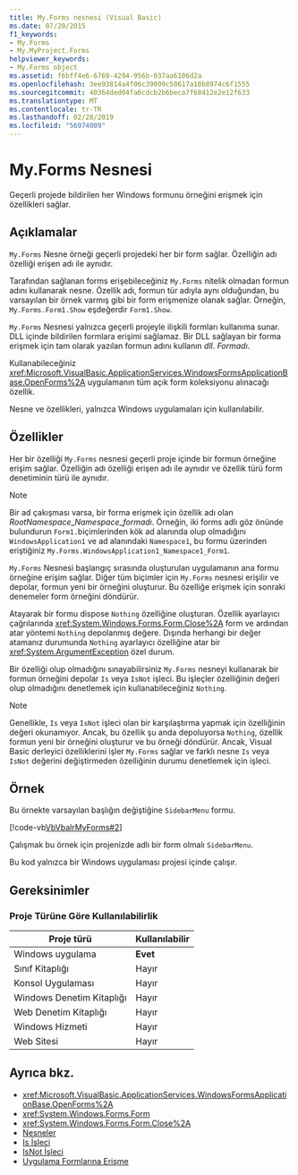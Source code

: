 ```yaml
---
title: My.Forms nesnesi (Visual Basic)
ms.date: 07/20/2015
f1_keywords:
- My.Forms
- My.MyProject.Forms
helpviewer_keywords:
- My.Forms object
ms.assetid: f6bff4e6-6769-4294-956b-037aa6106d2a
ms.openlocfilehash: 3ee93814a4f06c39099c50617a10b8974c6f1555
ms.sourcegitcommit: 40364ded04fa6cdcb2b6beca7f68412e2e12f633
ms.translationtype: MT
ms.contentlocale: tr-TR
ms.lasthandoff: 02/28/2019
ms.locfileid: "56974009"
---
```

# <a name="myforms-object"></a>My.Forms Nesnesi
Geçerli projede bildirilen her Windows formunu örneğini erişmek için özellikleri sağlar.  
  
## <a name="remarks"></a>Açıklamalar  
 `My.Forms` Nesne örneği geçerli projedeki her bir form sağlar. Özelliğin adı özelliği erişen adı ile aynıdır.   
  
 Tarafından sağlanan forms erişebileceğiniz `My.Forms` nitelik olmadan formun adını kullanarak nesne. Özellik adı, formun tür adıyla aynı olduğundan, bu varsayılan bir örnek varmış gibi bir form erişmenize olanak sağlar. Örneğin, `My.Forms.Form1.Show` eşdeğerdir `Form1.Show`.  
  
 `My.Forms` Nesnesi yalnızca geçerli projeyle ilişkili formları kullanıma sunar. DLL içinde bildirilen formlara erişimi sağlamaz. Bir DLL sağlayan bir forma erişmek için tam olarak yazılan formun adını kullanın *dll*. *Formadı*.  
  
 Kullanabileceğiniz <xref:Microsoft.VisualBasic.ApplicationServices.WindowsFormsApplicationBase.OpenForms%2A> uygulamanın tüm açık form koleksiyonu alınacağı özellik.  
  
 Nesne ve özellikleri, yalnızca Windows uygulamaları için kullanılabilir.  
  
## <a name="properties"></a>Özellikler  
 Her bir özelliği `My.Forms` nesnesi geçerli proje içinde bir formun örneğine erişim sağlar. Özelliğin adı özelliği erişen adı ile aynıdır ve özellik türü form denetiminin türü ile aynıdır.  
  
> [!NOTE]
>  Bir ad çakışması varsa, bir forma erişmek için özellik adı olan *RootNamespace*_*Namespace*\_*formadı*. Örneğin, iki forms adlı göz önünde bulundurun `Form1.`biçimlerinden kök ad alanında olup olmadığını `WindowsApplication1` ve ad alanındaki `Namespace1`, bu formu üzerinden eriştiğiniz `My.Forms.WindowsApplication1_Namespace1_Form1`.  
  
 `My.Forms` Nesnesi başlangıç sırasında oluşturulan uygulamanın ana formu örneğine erişim sağlar. Diğer tüm biçimler için `My.Forms` nesnesi erişilir ve depolar, formun yeni bir örneğini oluşturur. Bu özelliğe erişmek için sonraki denemeler form örneğini döndürür.  
  
 Atayarak bir formu dispose `Nothing` özelliğine oluşturan. Özellik ayarlayıcı çağrılarında <xref:System.Windows.Forms.Form.Close%2A> form ve ardından atar yöntemi `Nothing` depolanmış değere. Dışında herhangi bir değer atamanız durumunda `Nothing` ayarlayıcı özelliğine atar bir <xref:System.ArgumentException> özel durum.  
  
 Bir özelliği olup olmadığını sınayabilirsiniz `My.Forms` nesneyi kullanarak bir formun örneğini depolar `Is` veya `IsNot` işleci. Bu işleçler özelliğinin değeri olup olmadığını denetlemek için kullanabileceğiniz `Nothing`.  
  
> [!NOTE]
>  Genellikle, `Is` veya `IsNot` işleci olan bir karşılaştırma yapmak için özelliğinin değeri okunamıyor. Ancak, bu özellik şu anda depoluyorsa `Nothing`, özellik formun yeni bir örneğini oluşturur ve bu örneği döndürür. Ancak, Visual Basic derleyici özelliklerini işler `My.Forms` sağlar ve farklı nesne `Is` veya `IsNot` değerini değiştirmeden özelliğinin durumu denetlemek için işleci.  
  
## <a name="example"></a>Örnek  
 Bu örnekte varsayılan başlığın değiştiğine `SidebarMenu` formu.  
  
 [!code-vb[VbVbalrMyForms#2](~/samples/snippets/visualbasic/VS_Snippets_VBCSharp/VbVbalrMyForms/VB/Class1.vb#2)]  
  
 Çalışmak bu örnek için projenizde adlı bir form olmalı `SidebarMenu`.  
  
 Bu kod yalnızca bir Windows uygulaması projesi içinde çalışır.  
  
## <a name="requirements"></a>Gereksinimler  
  
### <a name="availability-by-project-type"></a>Proje Türüne Göre Kullanılabilirlik  
  
|Proje türü|Kullanılabilir|  
|---|---|  
|Windows uygulama|**Evet**|  
|Sınıf Kitaplığı|Hayır|  
|Konsol Uygulaması|Hayır|  
|Windows Denetim Kitaplığı|Hayır|  
|Web Denetim Kitaplığı|Hayır|  
|Windows Hizmeti|Hayır|  
|Web Sitesi|Hayır|  
  
## <a name="see-also"></a>Ayrıca bkz.
- <xref:Microsoft.VisualBasic.ApplicationServices.WindowsFormsApplicationBase.OpenForms%2A>
- <xref:System.Windows.Forms.Form>
- <xref:System.Windows.Forms.Form.Close%2A>
- [Nesneler](../../../visual-basic/language-reference/objects/index.md)
- [Is İşleci](../../../visual-basic/language-reference/operators/is-operator.md)
- [IsNot İşleci](../../../visual-basic/language-reference/operators/isnot-operator.md)
- [Uygulama Formlarına Erişme](../../../visual-basic/developing-apps/programming/accessing-application-forms.md)
